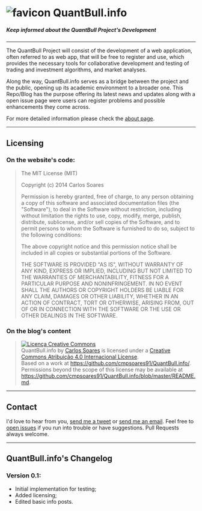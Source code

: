 ![favicon](https://raw.github.com/nadjetey/wangana/master/favicon.png) QuantBull.info
==============
##### Keep informed about the QuantBull Project's Development
------------------------
The QuantBull Project will consist of the development of a web application, often referred to as web app, that will be free to register and use, which provides the necessary tools for collaborative development and testing of trading and investment algorithms, and market analyses.

Along the way, QuantBull.info serves as a bridge between the project and the public, opening up its academic environment to a broader one. This Repo/Blog has the purpose offering its latest news and updates along with a open issue page were users can register problems and possible enhancements they come across.

For more detailed information please check the [about page](http://www.quantbull.info/about/).

------------------------
## Licensing
### On the website's code:
> The MIT License (MIT)
> 
> Copyright (c) 2014 Carlos Soares
>
> Permission is hereby granted, free of charge, to any person obtaining a copy
> of this software and associated documentation files (the "Software"), to deal
> in the Software without restriction, including without limitation the rights
> to use, copy, modify, merge, publish, distribute, sublicense, and/or sell
> copies of the Software, and to permit persons to whom the Software is
> furnished to do so, subject to the following conditions:
>
>The above copyright notice and this permission notice shall be included in
> all copies or substantial portions of the Software.
> 
> THE SOFTWARE IS PROVIDED "AS IS", WITHOUT WARRANTY OF ANY KIND, EXPRESS OR
> IMPLIED, INCLUDING BUT NOT LIMITED TO THE WARRANTIES OF MERCHANTABILITY,
> FITNESS FOR A PARTICULAR PURPOSE AND NONINFRINGEMENT. IN NO EVENT SHALL THE
> AUTHORS OR COPYRIGHT HOLDERS BE LIABLE FOR ANY CLAIM, DAMAGES OR OTHER
> LIABILITY, WHETHER IN AN ACTION OF CONTRACT, TORT OR OTHERWISE, ARISING FROM,
> OUT OF OR IN CONNECTION WITH THE SOFTWARE OR THE USE OR OTHER DEALINGS IN
> THE SOFTWARE.

### On the blog's content
><a rel="license" href="http://creativecommons.org/licenses/by/4.0/"><img alt="Licença Creative Commons" style="border-width:0" src="http://i.creativecommons.org/l/by/4.0/88x31.png" /></a><br /><span xmlns:dct="http://purl.org/dc/terms/" property="dct:title">QuantBull.info</span> by <a xmlns:cc="http://creativecommons.org/ns#" href="http://www.quantbull.info/" property="cc:attributionName" rel="cc:attributionURL">Carlos Soares</a> is licensed under a <a rel="license" href="http://creativecommons.org/licenses/by/4.0/">Creative Commons Atribuição 4.0 Internacional License</a>.<br />Based on a work at <a xmlns:dct="http://purl.org/dc/terms/" href="https://github.com/cmpsoares91/QuantBull.info/" rel="dct:source">https://github.com/cmpsoares91/QuantBull.info/</a>.<br />Permissions beyond the scope of this license may be available at <a xmlns:cc="http://creativecommons.org/ns#" href="https://github.com/cmpsoares91/QuantBull.info/blob/master/README.md" rel="cc:morePermissions">https://github.com/cmpsoares91/QuantBull.info/blob/master/README.md</a>.

------------------------
## Contact
I'd love to hear from you, [send me a tweet](https://twitter.com/CMPSoares) or [send me an email](admin@quantbull.info). Feel free to [open issues](https://github.com/cmpsoares91/QuantBull.info/issues/new) if you run into trouble or have suggestions. Pull Requests always welcome.

------------------------
## QuantBull.info's Changelog
### Version 0.1:
+ Initial implementation for testing;
+ Added licensing;
+ Edited basic info posts.
